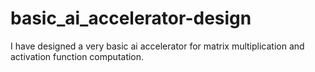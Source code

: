 # basic_ai_accelerator-design
I have designed a very basic ai accelerator for matrix multiplication and activation function computation.
